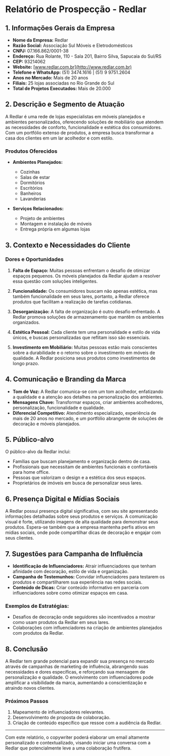 # Relatório de Prospecção - Redlar

## 1. Informações Gerais da Empresa
- **Nome da Empresa:** Redlar  
- **Razão Social:** Associação Sul Móveis e Eletrodomésticos  
- **CNPJ:** 07.166.862/0001-38  
- **Endereço:** Rua Rolante, 110 - Sala 201, Bairro Silva, Sapucaia do Sul/RS  
- **CEP:** 93214062  
- **Website:** [www.redlar.com.br](http://www.redlar.com.br)
- **Telefone e WhatsApp:** (51) 3474.1616 | (51) 9 9751.2604  
- **Anos no Mercado:** Mais de 20 anos  
- **Filiais:** 25 lojas associadas no Rio Grande do Sul  
- **Total de Projetos Executados:** Mais de 20.000  

## 2. Descrição e Segmento de Atuação
A Redlar é uma rede de lojas especialistas em móveis planejados e ambientes personalizados, oferecendo soluções de mobiliário que atendem as necessidades de conforto, funcionalidade e estética dos consumidores. Com um portfólio extenso de produtos, a empresa busca transformar a casa dos clientes em um lar acolhedor e com estilo.

### Produtos Oferecidos
- **Ambientes Planejados:** 
  - Cozinhas
  - Salas de estar
  - Dormitórios
  - Escritórios
  - Banheiros
  - Lavanderias

- **Serviços Relacionados:** 
  - Projeto de ambientes
  - Montagem e instalação de móveis
  - Entrega própria em algumas lojas

## 3. Contexto e Necessidades do Cliente
### Dores e Oportunidades
1. **Falta de Espaço:** Muitas pessoas enfrentam o desafio de otimizar espaços pequenos. Os móveis planejados da Redlar ajudam a resolver essa questão com soluções inteligentes.
  
2. **Funcionalidade:** Os consumidores buscam não apenas estética, mas também funcionalidade em seus lares, portanto, a Redlar oferece produtos que facilitam a realização de tarefas cotidianas.
  
3. **Desorganização:** A falta de organização é outro desafio enfrentado. A Redlar promova soluções de armazenamento que mantêm os ambientes organizados.
  
4. **Estética Pessoal:** Cada cliente tem uma personalidade e estilo de vida únicos, e buscas personalizadas que reflitam isso são essenciais.
  
5. **Investimento em Mobiliário:** Muitas pessoas estão mais conscientes sobre a durabilidade e o retorno sobre o investimento em móveis de qualidade. A Redlar posiciona seus produtos como investimentos de longo prazo.

## 4. Comunicação e Branding da Marca
- **Tom de Voz:** A Redlar comunica-se com um tom acolhedor, enfatizando a qualidade e a atenção aos detalhes na personalização dos ambientes.
- **Mensagens Chave:** Transformar espaços, criar ambientes acolhedores, personalização, funcionalidade e qualidade.
- **Diferencial Competitivo:** Atendimento especializado, experiência de mais de 20 anos no mercado, e um portfólio abrangente de soluções de decoração e móveis planejados.

## 5. Público-alvo
O público-alvo da Redlar inclui:
- Famílias que buscam planejamento e organização dentro de casa.
- Profissionais que necessitam de ambientes funcionais e confortáveis para home office.
- Pessoas que valorizam o design e a estética dos seus espaços.
- Proprietários de imóveis em busca de personalizar seus lares.

## 6. Presença Digital e Mídias Sociais
A Redlar possui presença digital significativa, com seu site apresentando informações detalhadas sobre seus produtos e serviços. A comunicação visual é forte, utilizando imagens de alta qualidade para demonstrar seus produtos. Espera-se também que a empresa mantenha perfis ativos em mídias sociais, onde pode compartilhar dicas de decoração e engajar com seus clientes.

## 7. Sugestões para Campanha de Influência
- **Identificação de Influenciadores:** Atrair influenciadores que tenham afinidade com decoração, estilo de vida e organização. 
- **Campanha de Testemunhos:** Convidar influenciadores para testarem os produtos e compartilharem sua experiência nas redes sociais.
- **Conteúdo de Dicas:** Criar conteúdo informativo em parceria com influenciadores sobre como otimizar espaços em casa.

### Exemplos de Estratégias:
- Desafios de decoração onde seguidores são incentivados a mostrar como usam produtos da Redlar em seus lares.
- Colaborações com influenciadores na criação de ambientes planejados com produtos da Redlar.

## 8. Conclusão
A Redlar tem grande potencial para expandir sua presença no mercado através de campanhas de marketing de influência, abrangendo suas necessidades e dores específicas, e reforçando sua mensagem de personalização e qualidade. O envolvimento com influenciadores pode amplificar a visibilidade da marca, aumentando a conscientização e atraindo novos clientes.

### Próximos Passos
1. Mapeamento de influenciadores relevantes.
2. Desenvolvimento de proposta de colaboração.
3. Criação de conteúdo específico que ressoe com a audiência da Redlar.

---

Com este relatório, o copywriter poderá elaborar um email altamente personalizado e contextualizado, visando iniciar uma conversa com a Redlar que potencialmente leve a uma colaboração frutífera.